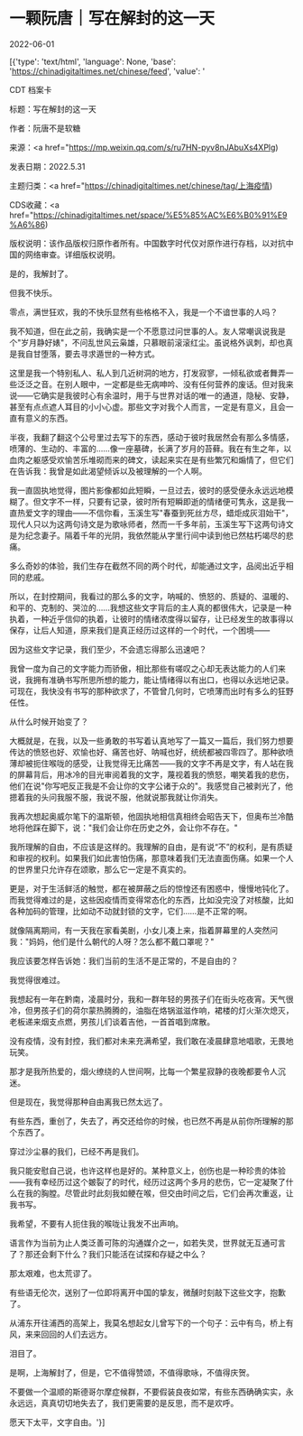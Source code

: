 # 一颗阮唐｜写在解封的这一天

2022-06-01

[{'type': 'text/html', 'language': None, 'base': 'https://chinadigitaltimes.net/chinese/feed', 'value': '

CDT 档案卡

标题：写在解封的这一天

作者：阮唐不是软糖

来源：<a href="https://mp.weixin.qq.com/s/ru7HN-pyv8nJAbuXs4XPlg)

发表日期：2022.5.31

主题归类：<a href="https://chinadigitaltimes.net/chinese/tag/上海疫情)

CDS收藏：<a href="https://chinadigitaltimes.net/space/%E5%85%AC%E6%B0%91%E9%A6%86)

版权说明：该作品版权归原作者所有。中国数字时代仅对原作进行存档，以对抗中国的网络审查。详细版权说明。





是的，我解封了。

但我不快乐。

零点，满世狂欢，我的不快乐显然有些格格不入，我是一个不谙世事的人吗？

我不知道，但在此之前，我确实是一个不愿意过问世事的人。友人常嘲讽说我是个&quot;岁月静好婊&quot;，不问乱世风云枭雄，只慕眼前滚滚红尘。虽说格外讽刺，却也真是我自甘堕落，要去寻求遁世的一种方式。

这里是我一个特别私人、私人到几近树洞的地方，打发寂寥，一倾私欲或者舞弄一些泛泛之音。在别人眼中，一定都是些无病呻吟、没有任何营养的废话。但对我来说——它确实是我彼时心有余温时，用于与世界对话的唯一的通道，隐秘、安静，甚至有点点遮人耳目的小小心虚。那些文字对我个人而言，一定是有意义，且会一直有意义的东西。

半夜，我翻了翻这个公号里过去写下的东西，感动于彼时我居然会有那么多情感，喷薄的、生动的、丰富的……像一座墓碑，长满了岁月的苔藓。我在有生之年，以血肉之躯感受欢愉苦乐堆砌而来的碑文，读起来实在是有些繁冗和煽情了，但它们在告诉我：我曾是如此渴望倾诉以及被理解的一个人啊。

我一直固执地觉得，图片影像都如此短瞬，一旦过去，彼时的感受便永永远远地模糊了。但文字不一样，只要有记录，彼时所有短瞬即逝的情绪便可隽永，这是我一直热爱文字的理由——不信你看，玉溪生写&quot;春蚕到死丝方尽，蜡炬成灰泪始干&quot;，现代人只以为这两句诗文是为歌咏师者，然而一千多年前，玉溪生写下这两句诗文是为纪念妻子。隔着千年的光阴，我依然能从字里行间中读到他已然枯朽竭尽的悲痛。

多么奇妙的体验，我们生存在截然不同的两个时代，却能通过文字，品阅出近乎相同的悲戚。

所以，在封控期间，我看过的那么多的文字，呐喊的、愤怒的、质疑的、温暖的、和平的、克制的、哭泣的……我想这些文字背后的主人真的都很伟大，记录是一种执着，一种近乎信仰的执着，让彼时的情绪浓度得以留存，让已经发生的故事得以保存，让后人知道，原来我们是真正经历过这样的一个时代，一个困境——

因为这些文字记录，我们至少，不会遗忘得那么迅速吧？

我曾一度为自己的文字能力而骄傲，相比那些有嗟叹之心却无表达能力的人们来说，我拥有准确书写所思所想的能力，能让情绪得以有出口，也得以永远地记录。可现在，我快没有书写的那种欲求了，不管曾几何时，它喷薄而出时有多么的狂野任性。

从什么时候开始变了？

大概就是，在我，以及一些勇敢的书写着认真地写了一篇又一篇后，我们努力想要传达的愤怒也好、欢愉也好、痛苦也好、呐喊也好，统统都被四零四了。那种欲喷薄却被扼住喉咙的感受，让我觉得无比痛苦——我的文字不再是文字，有人站在我的屏幕背后，用冰冷的目光审阅着我的文字，蔑视着我的愤怒，嘲笑着我的悲伤，他们在说&quot;你写吧反正我是不会让你的文字公诸于众的&quot;。我感觉自己被剥光了，他摁着我的头问我服不服，我说不服，他就说那我就让你消失。

我再次想起奥威尔笔下的温斯顿，他固执地相信真相终会昭告天下，但奥布兰冷酷地将他踩在脚下，说：&quot;我们会让你在历史之外，会让你不存在。&quot;

我所理解的自由，不应该是这样的。我理解的自由，是有说“不”的权利，是有质疑和审视的权利。如果我们如此害怕伤痛，那意味着我们无法直面伤痛。如果一个人的世界里只允许存在颂歌，那么它一定是不真实的。

更是，对于生活鲜活的触觉，都在被屏蔽之后的惊惶还有困惑中，慢慢地钝化了。而我觉得难过的是，这些因疫情而变得常态化的东西，比如没完没了对核酸，比如各种加码的管理，比如动不动就封锁的文字，它们……是不正常的啊。

就像隔离期间，有一天我在家看美剧，小女儿凑上来，指着屏幕里的人突然问我：&quot;妈妈，他们是什么朝代的人呀？怎么都不戴口罩呢？&quot;

我应该要怎样告诉她：我们当前的生活不是正常的，不是自由的？

我觉得很难过。

我想起有一年在黔南，凌晨时分，我和一群年轻的男孩子们在街头吃夜宵。天气很冷，但男孩子们的荷尔蒙热腾腾的，油脂在烙锅滋滋作响，裙楼的灯火渐次熄灭，老板递来烟支点燃，男孩儿们谈着吉他，一首首唱到席散。

没有疫情，没有封控，我们都对未来充满希望，我们敢在凌晨肆意地唱歌，无畏地玩笑。

那才是我所热爱的，烟火缭绕的人世间啊，比每一个繁星寂静的夜晚都要令人沉迷。

但是现在，我觉得那种自由离我已然太远了。

有些东西，重创了，失去了，再交还给你的时候，也已然不再是从前你所理解的那个东西了。

穿过沙尘暴的我们，已经不再是我们。

我只能安慰自己说，也许这样也是好的。某种意义上，创伤也是一种珍贵的体验——我有幸经历过这个皴裂了的时代，经历过这两个多月的悲伤，它一定凝聚了什么在我的胸膛。尽管此时此刻我如鲠在喉，但交由时间之后，它们会再次重返，让我书写。

我希望，不要有人扼住我的喉咙让我发不出声响。

语言作为当前为止人类泛善可陈的沟通媒介之一，如若失灵，世界就无互通可言了？那还会剩下什么？我们只能活在试探和存疑之中么？

那太艰难，也太荒谬了。

有些语无伦次，送别了一位即将离开中国的挚友，微醺时刻敲下这些文字，抱歉了。

从浦东开往浦西的高架上，我莫名想起女儿曾写下的一个句子：云中有鸟，桥上有风，来来回回的人们去远方。

泪目了。

是啊，上海解封了，但是，它不值得赞颂，不值得歌咏，不值得庆贺。

不要做一个温顺的斯德哥尔摩症候群，不要假装良夜如常，有些东西确确实实，永永远远，真真切切地失去了，我们更需要的是反思，而不是欢呼。

愿天下太平，文字自由。'}]